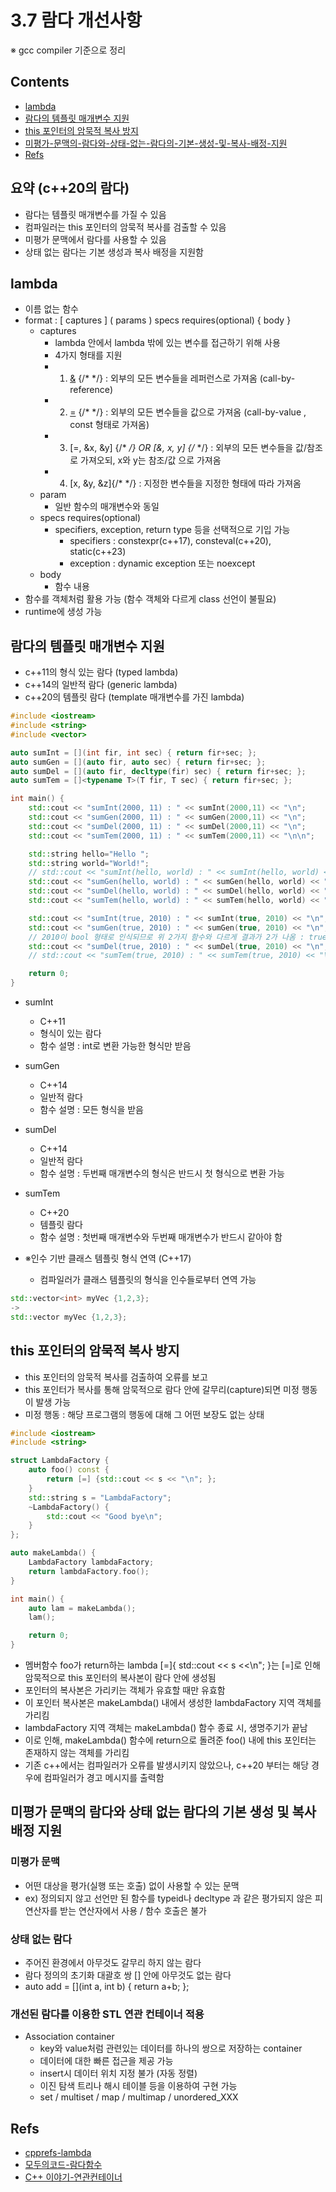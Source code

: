 <!-- markdownlint-disable-file MD042 MD037 -->
# 3.7 람다 개선사항

※ gcc compiler 기준으로 정리

## Contents

- [lambda](#lambda)
- [람다의 템플릿 매개변수 지원](#람다의-템플릿-매개변수-지원)
- [this 포인터의 암묵적 복사 방지](#this-포인터의-암묵적-복사-방지)
- [미평가-문맥의-람다와-상태-없는-람다의-기본-생성-및-복사-배정-지원](#미평가-문맥의-람다와-상태-없는-람다의-기본-생성-및-복사-배정-지원)
- [Refs](#refs)

## 요약 (c++20의 람다)

- 람다는 템플릿 매개변수를 가질 수 있음
- 컴파일러는 this 포인터의 암묵적 복사를 검출할 수 있음
- 미평가 문맥에서 람다를 사용할 수 있음
- 상태 없는 람다는 기본 생성과 복사 배정을 지원함

## lambda

- 이름 없는 함수
- format : [ captures ] ( params ) specs requires(optional) { body }
  - captures
    - lambda 안에서 lambda 밖에 있는 변수를 접근하기 위해 사용
    - 4가지 형태를 지원
    - 1. [&]() {/* */} : 외부의 모든 변수들을 레퍼런스로 가져옴 (call-by-reference)
    - 2. [=]() {/* */} : 외부의 모든 변수들을 값으로 가져옴 (call-by-value , const 형태로 가져옴)
    - 3. [=, &x, &y] {/* */} OR [&, x, y] {/* */} : 외부의 모든 변수들을 값/참조로 가져오되, x와 y는 참조/값 으로 가져옴
    - 4. [x, &y, &z]{/* */} : 지정한 변수들을 지정한 형태에 따라 가져옴
  - param
    - 일반 함수의 매개변수와 동일
  - specs requires(optional)
    - specifiers, exception, return type 등을 선택적으로 기입 가능
      - specifiers : constexpr(c++17), consteval(c++20), static(c++23)
      - exception : dynamic exception 또는 noexcept
  - body
    - 함수 내용
- 함수를 객체처럼 활용 가능 (함수 객체와 다르게 class 선언이 불필요)
- runtime에 생성 가능

## 람다의 템플릿 매개변수 지원

- c++11의 형식 있는 람다 (typed lambda)
- c++14의 일반적 람다 (generic lambda)
- c++20의 템플릿 람다 (template 매개변수를 가진 lambda)

```cpp
#include <iostream>
#include <string>
#include <vector>

auto sumInt = [](int fir, int sec) { return fir+sec; };
auto sumGen = [](auto fir, auto sec) { return fir+sec; };
auto sumDel = [](auto fir, decltype(fir) sec) { return fir+sec; };
auto sumTem = []<typename T>(T fir, T sec) { return fir+sec; };

int main() {
    std::cout << "sumInt(2000, 11) : " << sumInt(2000,11) << "\n";
    std::cout << "sumGen(2000, 11) : " << sumGen(2000,11) << "\n";
    std::cout << "sumDel(2000, 11) : " << sumDel(2000,11) << "\n";
    std::cout << "sumTem(2000, 11) : " << sumTem(2000,11) << "\n\n";

    std::string hello="Hello ";
    std::string world="World!";
    // std::cout << "sumInt(hello, world) : " << sumInt(hello, world) << "\n";
    std::cout << "sumGen(hello, world) : " << sumGen(hello, world) << "\n";
    std::cout << "sumDel(hello, world) : " << sumDel(hello, world) << "\n";
    std::cout << "sumTem(hello, world) : " << sumTem(hello, world) << "\n\n";

    std::cout << "sumInt(true, 2010) : " << sumInt(true, 2010) << "\n";
    std::cout << "sumGen(true, 2010) : " << sumGen(true, 2010) << "\n";
    // 2010이 bool 형태로 인식되므로 위 2가지 함수와 다르게 결과가 2가 나옴 : true + true
    std::cout << "sumDel(true, 2010) : " << sumDel(true, 2010) << "\n";
    // std::cout << "sumTem(true, 2010) : " << sumTem(true, 2010) << "\n\n";

    return 0;
}
```

- sumInt
  - C++11
  - 형식이 있는 람다
  - 함수 설명 : int로 변환 가능한 형식만 받음
- sumGen
  - C++14
  - 일반적 람다
  - 함수 설명 : 모든 형식을 받음
- sumDel
  - C++14
  - 일반적 람다
  - 함수 설명 : 두번째 매개변수의 형식은 반드시 첫 형식으로 변환 가능
- sumTem
  - C++20
  - 템플릿 람다
  - 함수 설명 : 첫번째 매개변수와 두번째 매개변수가 반드시 같아야 함

- ※인수 기반 클래스 템플릿 형식 연역 (C++17)
  - 컴파일러가 클래스 템플릿의 형식을 인수들로부터 연역 가능

```cpp
std::vector<int> myVec {1,2,3};
->
std::vector myVec {1,2,3};
```

## this 포인터의 암묵적 복사 방지

- this 포인터의 암묵적 복사를 검출하여 오류를 보고
- this 포인터가 복사를 통해 암묵적으로 람다 안에 갈무리(capture)되면 미정 행동이 발생 가능
- 미정 행동 : 해당 프로그램의 행동에 대해 그 어떤 보장도 없는 상태

```cpp
#include <iostream>
#include <string>

struct LambdaFactory {
    auto foo() const {
        return [=] {std::cout << s << "\n"; };
    }
    std::string s = "LambdaFactory";
    ~LambdaFactory() {
        std::cout << "Good bye\n";
    }
};

auto makeLambda() {
    LambdaFactory lambdaFactory;
    return lambdaFactory.foo();
}

int main() {
    auto lam = makeLambda();
    lam();

    return 0;
}
```

- 멤버함수 foo가 return하는 lambda [=]{ std::cout << s <<\n"; }는 [=]로 인해 암묵적으로 this 포인터의 복사본이 람다 안에 생성됨
- 포인터의 복사본은 가리키는 객체가 유효할 때만 유효함
- 이 포인터 복사본은 makeLambda() 내에서 생성한 lambdaFactory 지역 객체를 가리킴
- lambdaFactory 지역 객체는 makeLambda() 함수 종료 시, 생명주기가 끝남
- 이로 인해, makeLambda() 함수에 return으로 돌려준 foo() 내에 this 포인터는 존재하지 않는 객체를 가리킴
- 기존 c++에서는 컴파일러가 오류를 발생시키지 않았으나, c++20 부터는 해당 경우에 컴파일러가 경고 메시지를 출력함

## 미평가 문맥의 람다와 상태 없는 람다의 기본 생성 및 복사 배정 지원

### 미평가 문맥

- 어떤 대상을 평가(실행 또는 호출) 없이 사용할 수 있는 문맥
- ex) 정의되지 않고 선언만 된 함수를 typeid나 decltype 과 같은 평가되지 않은 피연산자를 받는 연산자에서 사용 / 함수 호출은 불가

### 상태 없는 람다

- 주어진 환경에서 아무것도 갈무리 하지 않는 람다
- 람다 정의의 초기화 대괄호 쌍 [] 안에 아무것도 없는 람다
- auto add = [](int a, int b) { return a+b; };

### 개선된 람다를 이용한 STL 연관 컨테이너 적용

- Association container
  - key와 value처럼 관련있는 데이터를 하나의 쌍으로 저장하는 container
  - 데이터에 대한 빠른 접근을 제공 가능
  - insert시 데이터 위치 지정 불가 (자동 정렬)
  - 이진 탐색 트리나 해시 테이블 등을 이용하여 구현 가능
  - set / multiset / map / multimap / unordered_XXX

## Refs

- [cpprefs-lambda](https://en.cppreference.com/w/cpp/language/lambda)
- [모두의코드-람다함수](https://modoocode.com/196)
- [C++ 이야기-연관컨테이너](https://wikidocs.net/117601)
